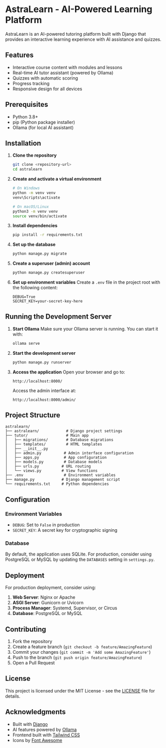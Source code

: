 # AstraLearn - AI-Powered Learning Platform

AstraLearn is an AI-powered tutoring platform built with Django that provides an interactive learning experience with AI assistance and quizzes.

## Features

- Interactive course content with modules and lessons
- Real-time AI tutor assistant (powered by Ollama)
- Quizzes with automatic scoring
- Progress tracking
- Responsive design for all devices

## Prerequisites

- Python 3.8+
- pip (Python package installer)
- Ollama (for local AI assistant)

## Installation

1. **Clone the repository**
   ```bash
   git clone <repository-url>
   cd astralearn
   ```

2. **Create and activate a virtual environment**
   ```bash
   # On Windows
   python -m venv venv
   venv\Scripts\activate
   
   # On macOS/Linux
   python3 -m venv venv
   source venv/bin/activate
   ```

3. **Install dependencies**
   ```bash
   pip install -r requirements.txt
   ```

4. **Set up the database**
   ```bash
   python manage.py migrate
   ```

5. **Create a superuser (admin) account**
   ```bash
   python manage.py createsuperuser
   ```

6. **Set up environment variables**
   Create a `.env` file in the project root with the following content:
   ```
   DEBUG=True
   SECRET_KEY=your-secret-key-here
   ```

## Running the Development Server

1. **Start Ollama**
   Make sure your Ollama server is running. You can start it with:
   ```bash
   ollama serve
   ```

2. **Start the development server**
   ```bash
   python manage.py runserver
   ```

3. **Access the application**
   Open your browser and go to:
   ```
   http://localhost:8000/
   ```

   Access the admin interface at:
   ```
   http://localhost:8000/admin/
   ```

## Project Structure

```
astralearn/
├── astralearn/            # Django project settings
├── tutor/                 # Main app
│   ├── migrations/        # Database migrations
│   ├── templates/         # HTML templates
│   ├── __init__.py
│   ├── admin.py          # Admin interface configuration
│   ├── apps.py           # App configuration
│   ├── models.py         # Database models
│   ├── urls.py          # URL routing
│   └── views.py         # View functions
├── .env                  # Environment variables
├── manage.py            # Django management script
└── requirements.txt     # Python dependencies
```

## Configuration

### Environment Variables

- `DEBUG`: Set to `False` in production
- `SECRET_KEY`: A secret key for cryptographic signing

### Database

By default, the application uses SQLite. For production, consider using PostgreSQL or MySQL by updating the `DATABASES` setting in `settings.py`.

## Deployment

For production deployment, consider using:

1. **Web Server**: Nginx or Apache
2. **ASGI Server**: Gunicorn or Uvicorn
3. **Process Manager**: Systemd, Supervisor, or Circus
4. **Database**: PostgreSQL or MySQL

## Contributing

1. Fork the repository
2. Create a feature branch (`git checkout -b feature/AmazingFeature`)
3. Commit your changes (`git commit -m 'Add some AmazingFeature'`)
4. Push to the branch (`git push origin feature/AmazingFeature`)
5. Open a Pull Request

## License

This project is licensed under the MIT License - see the [LICENSE](LICENSE) file for details.

## Acknowledgments

- Built with [Django](https://www.djangoproject.com/)
- AI features powered by [Ollama](https://ollama.com/)
- Frontend built with [Tailwind CSS](https://tailwindcss.com/)
- Icons by [Font Awesome](https://fontawesome.com/)